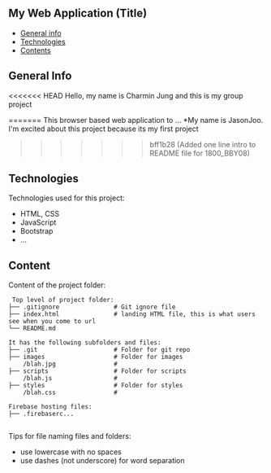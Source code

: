 ## My Web Application (Title)

* [General info](#general-info)
* [Technologies](#technologies)
* [Contents](#content)

## General Info
<<<<<<< HEAD
Hello, my name is Charmin Jung and this is my group project
	
=======
This browser based web application to ...
	*My name is JasonJoo. I'm excited about this project because its my first project
>>>>>>> bff1b28 (Added one line intro to README file for 1800_BBY08)
## Technologies
Technologies used for this project:
* HTML, CSS
* JavaScript
* Bootstrap 
* ...
	
## Content
Content of the project folder:

```
 Top level of project folder: 
├── .gitignore               # Git ignore file
├── index.html               # landing HTML file, this is what users see when you come to url
└── README.md

It has the following subfolders and files:
├── .git                     # Folder for git repo
├── images                   # Folder for images
    /blah.jpg                # 
├── scripts                  # Folder for scripts
    /blah.js                 # 
├── styles                   # Folder for styles
    /blah.css                # 

Firebase hosting files: 
├── .firebaserc...


```

Tips for file naming files and folders:
* use lowercase with no spaces
* use dashes (not underscore) for word separation

